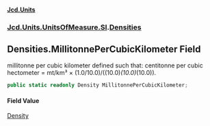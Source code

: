 #### [Jcd.Units](index.md 'index')
### [Jcd.Units.UnitsOfMeasure.SI](Jcd.Units.UnitsOfMeasure.SI.md 'Jcd.Units.UnitsOfMeasure.SI').[Densities](Densities.md 'Jcd.Units.UnitsOfMeasure.SI.Densities')

## Densities.MillitonnePerCubicKilometer Field

millitonne per cubic kilometer defined such that: centitonne per cubic hectometer = mt/km³ ×
(1.0/10.0)/((10.0)*(10.0)*(10.0)).

```csharp
public static readonly Density MillitonnePerCubicKilometer;
```

#### Field Value
[Density](Density.md 'Jcd.Units.UnitTypes.Density')